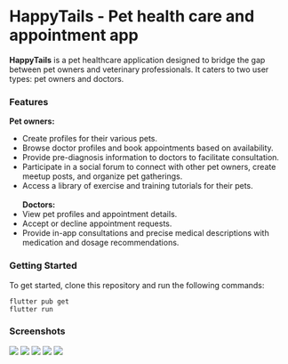 # HappyTails - Pet health care and appointment app

**HappyTails** is a pet healthcare application designed to bridge the gap
between pet owners and veterinary professionals. It caters to two user types: pet owners 
and doctors.

### Features
**Pet owners:**
* Create profiles for their various pets.
* Browse doctor profiles and book appointments based on availability.
* Provide pre-diagnosis information to doctors to facilitate consultation.
* Participate in a social forum to connect with other pet owners, create 
  meetup posts, and organize pet gatherings.
* Access a library of exercise and training tutorials for their pets.</br></br>
**Doctors:**
* View pet profiles and appointment details.
* Accept or decline appointment requests.
* Provide in-app consultations and precise medical descriptions with 
  medication and dosage recommendations.
### Getting Started

To get started, clone this repository and run the following commands:

  ```
  flutter pub get
  flutter run
  ```

### Screenshots

<img src="https://github.com/Abhishekbagdiya01/HappyTails-Pet-appointment-app/blob/master/screenshots/on_boarding.png" />
<img src="https://github.com/Abhishekbagdiya01/HappyTails-Pet-appointment-app/blob/master/screenshots/pet_owner.png" />
<img src="https://github.com/Abhishekbagdiya01/HappyTails-Pet-appointment-app/blob/master/screenshots/Android%20Emulator%20-%20Pixel_7_Pro_API_34_5554%206_14_2024%201_15_34%20AM.png" />
<img src="https://github.com/Abhishekbagdiya01/HappyTails-Pet-appointment-app/blob/master/screenshots/Android%20Emulator%20-%20Pixel_7_Pro_API_34_5554%206_14_2024%201_15_42%20AM.png" />
<img src="https://github.com/Abhishekbagdiya01/HappyTails-Pet-appointment-app/blob/master/screenshots/meeting_faq.png" />

###
